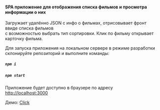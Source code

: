 #### SPA приложение для отображения списка фильмов и просмотра информации о них
Загружает удалённо JSON с инфо о фильмах, отрисовывает фронт ввиде списка фильмов  
с возможностью выбрать тип сортировки. Клик по фильму открывает карточку фильма.

Для запуска приложения на локальном сервере в режиме разработки  
склонируйте репозиторий  и выполните команды:  
##### `npm i`  
##### `npm start`  

Приложение будет доступно в браузере по адресу  
 [http://localhost:3000](http://localhost:3000)  

 Демо: [Click](https://srgmkv.github.io/movies-to-display)